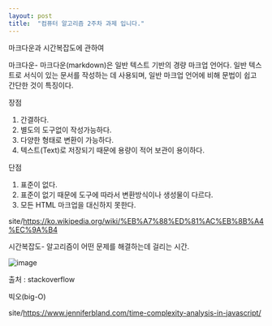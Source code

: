 ```yaml
---
layout: post
title:  "컴퓨터 알고리즘 2주차 과제 입니다."
---
```


마크다운과 시간복잡도에 관하여

마크다운-
마크다운(markdown)은 일반 텍스트 기반의 경량 마크업 언어다. 일반 텍스트로 서식이 있는 문서를 작성하는 데 사용되며, 일반 마크업 언어에 비해 문법이 쉽고 간단한 것이 특징이다.

장점
1. 간결하다.
2. 별도의 도구없이 작성가능하다.
3. 다양한 형태로 변환이 가능하다.
4. 텍스트(Text)로 저장되기 때문에 용량이 적어 보관이 용이하다.

단점
1. 표준이 없다.
2. 표준이 없기 때문에 도구에 따라서 변환방식이나 생성물이 다르다.
3. 모든 HTML 마크업을 대신하지 못한다.

site/https://ko.wikipedia.org/wiki/%EB%A7%88%ED%81%AC%EB%8B%A4%EC%9A%B4

시간복잡도-
알고리즘이 어떤 문제를 해결하는데 걸리는 시간.

![image](https://user-images.githubusercontent.com/101350455/158333758-dc94cdf3-be70-4104-a829-9ac1f3373b64.png)

출처 : stackoverflow

빅오(big-O)

site/https://www.jenniferbland.com/time-complexity-analysis-in-javascript/
